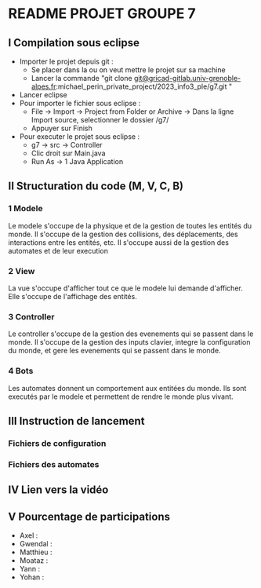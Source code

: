 # README PROJET GROUPE 7

## I Compilation sous eclipse
- Importer le projet depuis git :
  - Se placer dans la ou on veut mettre le projet sur sa machine
  - Lancer la commande "git clone git@gricad-gitlab.univ-grenoble-alpes.fr:michael_perin_private_project/2023_info3_ple/g7.git "
- Lancer eclipse
- Pour importer le fichier sous eclipse : 
  - File -> Import -> Project from Folder or Archive -> Dans la ligne Import source, selectionner le dossier /g7/
  - Appuyer sur Finish
- Pour executer le projet sous eclipse : 
  - g7 -> src -> Controller
  - Clic droit sur Main.java
  - Run As -> 1 Java Application

## II Structuration du code (M, V, C, B)
### 1 Modele
Le modele s'occupe de la physique et de la gestion de toutes les entités du monde. Il s'occupe de la gestion des collisions, des déplacements, des interactions entre les entités, etc. Il s'occupe aussi de la gestion des automates et de leur execution
### 2 View
La vue s'occupe d'afficher tout ce que le modele lui demande d'afficher. Elle s'occupe de l'affichage des entités.
### 3 Controller
Le controller s'occupe de la gestion des evenements qui se passent dans le monde. Il s'occupe de la gestion des inputs clavier, integre la configuration du monde, et gere les evenements qui se passent dans le monde.
### 4 Bots
Les automates donnent un comportement aux entitées du monde. Ils sont executés par le modele et permettent de rendre le monde plus vivant. 

## III Instruction de lancement
### Fichiers de configuration
### Fichiers des automates

## IV Lien vers la vidéo

## V Pourcentage de participations
- Axel : 
- Gwendal : 
- Matthieu :
- Moataz :
- Yann :
- Yohan :